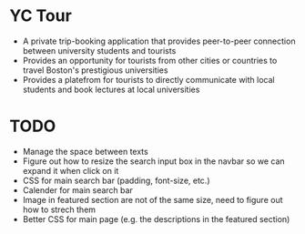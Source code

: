 YC Tour
=======

* A private trip-booking application that provides peer-to-peer connection between university students and tourists
* Provides an opportunity for tourists from other cities or countries to travel Boston's prestigious universities
* Provides a platefrom for tourists to directly communicate with local students and book lectures at local universities


TODO
====

* Manage the space between texts
* Figure out how to resize the search input box in the navbar so we can expand it when click on it
* CSS for main search bar (padding, font-size, etc.)
* Calender for main search bar
* Image in featured section are not of the same size, need to figure out how to strech them
* Better CSS for main page (e.g. the descriptions in the featured section)

